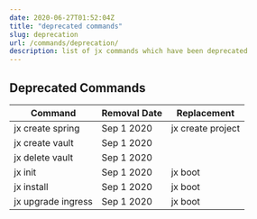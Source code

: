 ```yaml
---
date: 2020-06-27T01:52:04Z
title: "deprecated commands"
slug: deprecation
url: /commands/deprecation/
description: list of jx commands which have been deprecated
---
```



## Deprecated Commands



| Command        | Removal Date   | Replacement  |
|----------------|----------------|--------------|
| jx create spring | Sep 1 2020 | jx create project |
| jx create vault | Sep 1 2020 |  |
| jx delete vault | Sep 1 2020 |  |
| jx init | Sep 1 2020 | jx boot |
| jx install | Sep 1 2020 | jx boot |
| jx upgrade ingress | Sep 1 2020 | jx boot |
